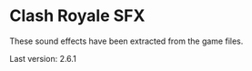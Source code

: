 # Clash Royale SFX
These sound effects have been extracted from the game files.

Last version: 2.6.1